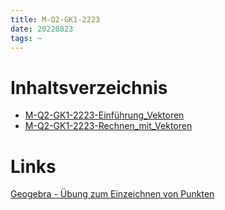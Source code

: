 ```yaml
---
title: M-Q2-GK1-2223
date: 20220823
tags: ~
---
```


# Inhaltsverzeichnis

* [M-Q2-GK1-2223-Einführung_Vektoren](M-Q2-GK1-2223-Einf%C3%BChrung_Vektoren.md)
* [M-Q2-GK1-2223-Rechnen_mit_Vektoren](M-Q2-GK1-2223-Rechnen_mit_Vektoren.md)

# Links

[Geogebra - Übung zum Einzeichnen von Punkten](https://www.geogebra.org/m/pjeykkte)
